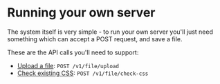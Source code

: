 # Running your own server

The system itself is very simple - to run your own server you'll just need something which can accept a POST request, and save a file.

These are the API calls you'll need to support:

- [Upload a file](api/upload.md): `POST /v1/file/upload`
- [Check existing CSS](api/check-css.md): `POST /v1/file/check-css`
